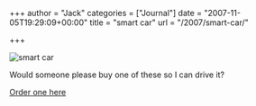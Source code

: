 +++
author = "Jack"
categories = ["Journal"]
date = "2007-11-05T19:29:09+00:00"
title = "smart car"
url = "/2007/smart-car/"

+++

![smart car][1] 

Would someone please buy one of these so I can drive it? 

[Order one here][2]

 [1]: files//smart_fortwo_passion-20071105-193100.jpg
 [2]: http://www.smartusa.com